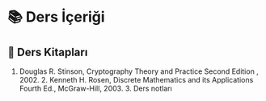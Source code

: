 # 📚 Ders İçeriği

## 📕 Ders Kitapları

1.	Douglas R. Stinson, Cryptography Theory and Practice Second Edition , 2002. 2.	Kenneth H. Rosen, Discrete Mathematics and its Applications Fourth Ed., McGraw-Hill, 2003. 3.	Ders notları
